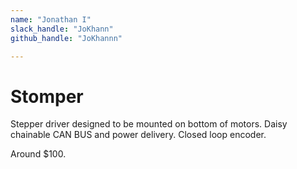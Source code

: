 ```yaml
---
name: "Jonathan I"
slack_handle: "JoKhann"
github_handle: "JoKhannn"

---
```


# Stomper

Stepper driver designed to be mounted on bottom of motors. Daisy chainable CAN BUS and power delivery. Closed loop encoder.

Around $100.
